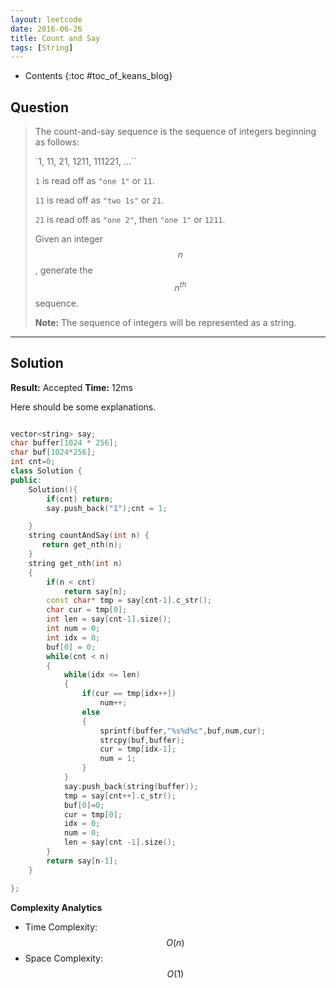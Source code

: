 ```yaml
---
layout: leetcode
date: 2016-06-26
title: Count and Say
tags: [String]
---
```


* Contents
{:toc #toc_of_keans_blog}

## Question

> The count-and-say sequence is the sequence of integers beginning as follows:
>
>`1, 11, 21, 1211, 111221, ...``
>
>`1` is read off as `"one 1"` or `11`.
>
>`11` is read off as `"two 1s"` or `21`.
>
>`21` is read off as `"one 2"`, then `"one 1"` or `1211`.
>
>Given an integer $$n$$, generate the $$n^{th}$$ sequence.
>
>**Note:** The sequence of integers will be represented as a string.
>
>     

***

## Solution

**Result:** Accepted **Time:** 12ms

Here should be some explanations.

```cpp

vector<string> say;
char buffer[1024 * 256];
char buf[1024*256];
int cnt=0;
class Solution {
public:
    Solution(){
        if(cnt) return;
        say.push_back("1");cnt = 1;

    }
    string countAndSay(int n) {
       return get_nth(n);
    }
    string get_nth(int n)
    {
        if(n < cnt)
            return say[n];
        const char* tmp = say[cnt-1].c_str();
        char cur = tmp[0];
        int len = say[cnt-1].size();
        int num = 0;
        int idx = 0;
        buf[0] = 0;
        while(cnt < n)
        {
            while(idx <= len)
            {
                if(cur == tmp[idx++])
                    num++;
                else
                {
                    sprintf(buffer,"%s%d%c",buf,num,cur);
                    strcpy(buf,buffer);
                    cur = tmp[idx-1];
                    num = 1;
                }
            }
            say.push_back(string(buffer));
            tmp = say[cnt++].c_str();
            buf[0]=0;
            cur = tmp[0];
            idx = 0;
            num = 0;
            len = say[cnt -1].size();
        }
        return say[n-1];
    }

};
```

**Complexity Analytics**

- Time Complexity: $$O(n)$$
- Space Complexity: $$O(1)$$
